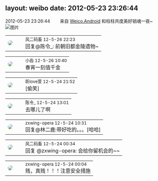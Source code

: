 layout: weibo
date: 2012-05-23 23:26:44
---
<meta name="referrer" content="no-referrer" />

2012-05-23 23:26:44  &nbsp;&nbsp;&nbsp;&nbsp;&nbsp;&nbsp; 来自 <a href="http://app.weibo.com/t/feed/l4RWD" rel="nofollow">Weico.Android</a>
和柱柱共度美好销魂一夜~ ​​​
![图片](https://ww3.sinaimg.cn/large/6d2a6003jw1dt8o5wex4fj.jpg)

<table style="width: 100%;">
  <tr>
    <td style="width: 40px;"><img style="border-radius:50%" src="https://tva3.sinaimg.cn/crop.0.0.639.639.50/6d2a6003jw8f3idy69w2gj20hs0hrt9g.jpg?KID=imgbed,tva&Expires=1624467298&ssig=OgEx5X2DGi"></td>
    <td colspan="2"><small>风二码畜 12-5-26 22:23</small><br/>回复@陈令_: 前朝旧都金陵遗物~</td>
  </tr>
</table>

<table style="width: 100%;">
  <tr>
    <td style="width: 40px;"><img style="border-radius:50%" src="https://tva3.sinaimg.cn/crop.0.0.480.480.50/4d4bc111jw8ejj3t36gwaj20dc0dc769.jpg?KID=imgbed,tva&Expires=1624467298&ssig=O1qX4EI1Dx"></td>
    <td colspan="2"><small>小齿 12-5-26 10:40</small><br/>春宵一刻值千金</td>
  </tr>
</table>

<table style="width: 100%;">
  <tr>
    <td style="width: 40px;"><img style="border-radius:50%" src="https://tva3.sinaimg.cn/crop.0.0.180.180.50/6958d0e3jw1e8qgp5bmzyj2050050aa8.jpg?KID=imgbed,tva&Expires=1624467298&ssig=M9cCw0C94B"></td>
    <td colspan="2"><small>昕love萱 12-5-24 21:52</small><br/>[偷笑]</td>
  </tr>
</table>

<table style="width: 100%;">
  <tr>
    <td style="width: 40px;"><img style="border-radius:50%" src="https://tva2.sinaimg.cn/crop.0.0.180.180.50/6ccc9e5fjw1e8qgp5bmzyj2050050aa8.jpg?KID=imgbed,tva&Expires=1624467298&ssig=mjKk5k3Dlz"></td>
    <td colspan="2"><small>陈令_ 12-5-24 13:01</small><br/>去哪儿了啊</td>
  </tr>
</table>

<table style="width: 100%;">
  <tr>
    <td style="width: 40px;"><img style="border-radius:50%" src="https://tva4.sinaimg.cn/crop.0.0.180.180.50/735b8c72jw1e8qgp5bmzyj2050050aa8.jpg?KID=imgbed,tva&Expires=1624467298&ssig=7FcoZl5zQ3"></td>
    <td colspan="2"><small>zxwing-opera 12-5-24 10:31</small><br/>回复@林二鹿:带好吃的。。。[哈哈]</td>
  </tr>
</table>

<table style="width: 100%;">
  <tr>
    <td style="width: 40px;"><img style="border-radius:50%" src="https://tva3.sinaimg.cn/crop.0.0.639.639.50/6d2a6003jw8f3idy69w2gj20hs0hrt9g.jpg?KID=imgbed,tva&Expires=1624467298&ssig=OgEx5X2DGi"></td>
    <td colspan="2"><small>风二码畜 12-5-24 00:34</small><br/>回复 @zxwing-opera: 会给你留机会的~~</td>
  </tr>
</table>

<table style="width: 100%;">
  <tr>
    <td style="width: 40px;"><img style="border-radius:50%" src="https://tva4.sinaimg.cn/crop.0.0.180.180.50/735b8c72jw1e8qgp5bmzyj2050050aa8.jpg?KID=imgbed,tva&Expires=1624467298&ssig=7FcoZl5zQ3"></td>
    <td colspan="2"><small>zxwing-opera 12-5-24 00:04</small><br/>贱，真贱！！！注意安全措施</td>
  </tr>
</table>
